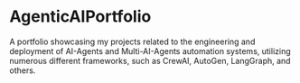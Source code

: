 # AgenticAIPortfolio
A portfolio showcasing my projects related to the engineering and deployment of AI-Agents and Multi-AI-Agents automation systems, utilizing numerous different frameworks, such as CrewAI, AutoGen, LangGraph, and others.
